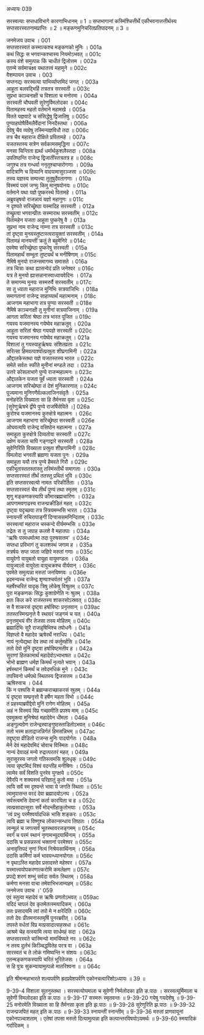 अध्यायः 039

सरस्वत्याः सप्तधाविभागे कारणाभिधानम् ॥ 1 ॥ सप्तभागानां कस्मिंश्चित्तीर्थे एकीभवनात्तत्तीर्थस्य सप्तसारस्वतनामप्राप्तिः ॥ 2 ॥ मङ्कणमुनिचरितप्रतिपादनम् ॥ 3 ॥

जनमेजय उवाच ।	001  
सप्तसारस्वतं कस्मात्कश्च मङ्कणको मुनिः ।	001a  
कथं सिद्धः स भगवान्कश्चास्य नियमोऽभवत् ॥	001c  
कस्य वंशे समुत्पन्नः किं चाधीतं द्विजोत्तम ।	002a  
एतन्मे सर्वमाचक्ष्व यथातत्त्वं महामुने ॥	002c  
वैशम्पायन उवाच ।	003  
सप्तनद्यः सरस्वत्या याभिर्व्याप्तमिदं जगत् ।	003a  
आहूता बलवद्भिर्हि तत्रतत्र सरस्वती ॥	003c  
सुप्रभा काञ्चनाक्षी च विशाला च मनोरमा ।	004a  
सरस्वती चौघवती सुरेणुर्विमलोदका ॥	004c  
पितामहस्य महतो वर्तमाने महामखे ।	005a  
वितते यज्ञवाटे च संसिद्धेषु द्विजातिषु ॥	005c  
पुण्याहघोषैर्विमलैर्वेदानां निनदैस्तथा ।	006a  
देवेषु चैव व्यग्रेषु तस्मिन्यज्ञविधौ तदा ॥	006c  
तत्र चैव महाराज दीक्षिते प्रपितामहे ।	007a  
यजतस्तस्य सत्रेण सर्वकामसमृद्धिना ॥	007c  
मनसा चिन्तिता ह्यर्था धर्मार्थकुशलैस्तदा ।	008a  
उपतिष्ठन्ति राजेन्द्र द्विजातींस्तत्रतत्र ह ॥	008c  
जगुश्च तत्र गन्धर्वा ननृतुश्चाप्सरोगणाः ।	009a  
वादित्राणि च दिव्यानि वादयामासुरञ्जसा ॥	009c  
तस्य यज्ञस्य सम्पत्त्या तुतुषुर्देवतागणाः ।	010a  
विस्मयं परमं जग्मुः किमु मानुषयोनयः ॥	010c  
वर्तमाने यथा यज्ञे पुष्करस्थे पितामहे ।	011a  
अब्रुवन्नृषयो राजन्नायं यज्ञो महागुणः ॥	011c  
न दृश्यते सरिच्छ्रेष्ठा यस्मादिह सरस्वती ।	012a  
तच्छ्रुत्वा भगवान्प्रीतः सस्माराथ सरस्वतीम् ॥	012c  
पितामहेन यजता आहूता पुष्करेषु वै ।	013a  
सुप्रभा नाम राजेन्द्र नाम्ना तत्र सरस्वती ॥	013c  
तां दृष्ट्वा मुनयस्तुष्टास्त्वरायुक्तां सरस्वतीम् ।	014a  
पितामहं मानयन्तीं क्रतुं ते बहुमेनिरे ॥	014c  
एवमेषा सरिच्छ्रेष्ठा पुष्करेषु सरस्वती ।	015a  
पितामहार्थं सम्भूता तुष्ट्यर्थं च मनीषिणाम् ॥	015c  
नैमिषे मुनयो राजन्समागम्य समासते ।	016a  
तत्र चित्राः कथा ह्यासन्वेदं प्रति जनेश्वर ॥	016c  
यत्र ते मुनयो ह्यासन्नानास्वाध्यायवेदिनः ।	017a  
ते समागम्य मुनयः सस्मरुर्वै सरस्वतीम् ॥	017c  
सा तु ध्याता महाराज मुनिभिः सत्रयाजिभिः ।	018a  
समागतानां राजेन्द्र साहाय्यार्थं महात्मनाम् ।	018c  
आजगाम महाभागा तत्र पुण्या सरस्वती ॥	018e  
नैमिषे काञ्चनाक्षी तु मुनीनां सत्रयाजिनाम् ।	019a  
आगता सरितां श्रेष्ठा तत्र भारत पूजित ॥	019c  
गयस्य यजमानस्य गयेष्वेव महाक्रतुम् ।	020a  
आहूता सरितां श्रेष्ठा गययज्ञे सरस्वती ॥	020c  
गयस्य यजमानस्य गयेष्वेव महाक्रतुम् ।	021a  
विशालां तु गयस्याहुर्ऋषयः संशितव्रताः ॥	021c  
सरित्सा हिमवत्पार्श्वात्प्रस्रुता शीघ्रगामिनी ।	022a  
औद्दालकेस्तथा यज्ञे यजतस्तस्य भारत ॥	022c  
समेते सर्वतः स्फीते मुनीनां मण्डले तदा ।	023a  
उत्तरे कोसलाभागे पुण्ये राजन्महात्मनः ॥	023c  
औद्दालकेन यजता पूर्वं ध्याता सरस्वती ।	024a  
आजगाम सरिच्छेष्ठा तं देशं मुनिकारणात् ॥	024c  
पूज्यमाना मुनिगणैर्वल्कलाजिनसंवृतैः ।	025a  
मनोहरेति विख्याता सा हि तैर्मनसा वृता ॥	025c  
[सुरेणुर्ऋषभे द्वीपे पुण्ये राजर्षिसेविते ।]	026a  
कुरोश्च यजमानस्य कुरुक्षेत्रे महात्मनः ।	026c  
आजगाम महाभागा सरिच्छ्रेष्ठा सरस्वती ॥	026e  
ओघवत्यपि राजेन्द्र वसिष्ठेन महात्मना ।	027a  
समाहूता कुरुक्षेत्रे दिव्यतोया सरस्वती ॥	027c  
दक्षेण यजता चापि गङ्गाद्वारे सरस्वती ।	028a  
सुवेणिरिति विख्याता प्रस्रुता शीघ्रगामिनी ॥	028c  
विमलोदा भगवती ब्रह्मणा यजता पुनः ।	029a  
समाहूता ययौ तत्र पुण्ये हैमवते गिरौ ॥	029c  
एकीभूतास्ततस्तास्तु तस्मिंस्तीर्थे समागताः ।	030a  
सप्तसारस्वतं तीर्थं ततस्तु प्रथितं भुवि ॥	030c  
इति सप्तसरस्वत्यो नामतः परिकीर्तिताः ।	031a  
सप्तसारस्वतं चैव तीर्थं पुण्यं तथा स्मृतम् ॥	031c  
शृणु मङ्कणकस्यापि कौमारब्रह्मचारिणः ।	032a  
आपगामवगाढस्य राजन्प्रक्रीडितं महत् ॥	032c  
दृष्ट्वा यदृच्छया तत्र स्त्रियमम्भसि भारत ।	033a  
स्नायन्तीं रुचिरापाङ्गीं दिग्वाससमनिन्दिताम् ।	033c  
सरस्वत्यां महाराज चस्कन्दे वीर्यमम्भसि ॥	033e  
तद्रेतः स तु जग्राह कलशे वै महातपाः ।	034a  
\'ऋषिः परमधर्मात्मा तदा पुरुषसत्तम\' ॥	034c  
सप्तधा प्रविभागं तु कलशस्थं जगाम ह ।	035a  
तत्रर्षयः सप्त जाता जज्ञिरे मरुतां गणाः ॥	035c  
वायुवेगो वायुबलो वायुहा वायुमण्डलः ।	036a  
वायुज्वालो वायुरेता वायुचक्रश्च वीर्यवान् ।	036c  
एवमेते समुत्पन्ना मरुतां जनयिष्णवः ॥	036e  
इदमन्यच्च राजेन्द्र शृण्वाश्चर्यतरं भुवि ।	037a  
महर्षेश्चरितं यादृक् त्रिषु लोकेषु विश्रुतम् ॥	037c  
पुरा मङ्कणकः सिद्धः कुशाग्रेणेति नः श्रुतम् ।	038a  
क्षतः किल करे राजंस्तस्य शाकरसोऽस्रवत् ॥	038c  
स वै शाकरसं दृष्ट्वा हर्षाविष्टः प्रनृत्तवान् ॥	039ac  
ततस्तस्मिन्प्रनृत्ते वै स्थावरं जङ्गमं च यत् ।	040a  
प्रनृत्तमुभयं वीर तेजसा तस्य मोहितम् ॥	040c  
ब्रह्मादिभिः सुरै राजन्नृषिभिश्च तपोधनैः ।	041a  
विज्ञप्तो वै महादेव ऋषेरर्थे नराधिप ।	041c  
नायं नृत्येद्यथा देव तथा त्वं कर्तुमर्हसि ॥	041e  
ततो देवो मुनिं दृष्ट्वा हर्षाविष्टमतीव ह ।	042a  
सुराणां हितकामार्थं महादेवोऽभ्यभाषत ॥	042c  
भोभो ब्राह्मण धर्मज्ञ किमर्थं नृत्यते भवान् ।	043a  
हर्षस्थानं किमर्थं च तवेदमधिकं मुने ।	043c  
तपस्विनो धर्मपथे स्थितस्य द्विजसत्तम ॥	043e  
ऋषिरुवाच ।	044  
किं न पश्यसि मे ब्रह्मन्कराच्छाकरसं स्रुतम् ।	044a  
यं दृष्ट्वा सम्प्रनृत्तो वै हर्षेण महता विभो ॥	044c  
तं प्रहस्याब्रवीद्देवो मुनिं रागेण मोहितम् ।	045a  
अहं न विस्मयं विप्र गच्छामीति प्रपश्य माम् ॥	045c  
एवमुक्त्वा मुनिश्रेष्ठं महादेवेन धीमता ।	046a  
अङ्गुल्यग्रेण राजेन्द्रस्वाङ्गुष्ठस्ताडितोऽभवत् ॥	046c  
ततो भस्म क्षताद्राजन्निर्गतं हिमसन्निभम् ॥	047ac  
तद्दृष्ट्वा व्रीडितो राजन्स मुनिः पादयोर्गतः ।	048a  
मेने देवं महादेवमिदं चोवाच विस्मितः ॥	048c  
नान्यं देवादहं मन्ये रुद्रात्परतरं महत् ।	049a  
सुरासुरस्य जगतो गतिस्त्वमसि शूलधृक् ॥	049c  
त्वया सृष्टमिदं विश्वं वदन्तीह मनीषिणः ।	050a  
त्वामेव सर्वं विशति पुनरेव युगक्षये ॥	050c  
देवैरपि न शक्यस्त्वं परिज्ञातुं कुतो मया ।	051a  
त्वयि सर्वे स्म दृश्यन्ते भावा ये जगति स्थिताः ॥	051c  
त्वामुपासन्त वरदं देवा ब्रह्मादयोऽनघ ।	052a  
सर्वस्त्वमसि देवानां कर्ता कारयिता च ह ॥	052c  
त्वत्प्रसादात्सुराः सर्वे मोदन्तीहाकुतोभयाः ।	053a  
\'त्वं प्रभुः परमैश्वर्यादधिकं भासि शङ्करः ॥	053c  
त्वयि ब्रह्मा च विष्णुश्च लोकान्सन्धाय तिष्ठतः ।	054a  
त्वन्मूलं च जगत्सर्वं भूतस्थावरजङ्गमम् ॥	054c  
स्वर्गं च परमं स्थानं नृणामभ्युदयार्थिनाम् ।	055a  
ददासि च प्रसन्नस्त्वं भक्तानां परमेश्वर ॥	055c  
अनावृत्तिपदं नॄणां नित्यं निश्रेयसार्थिनाम् ।	056a  
ददासि कर्मिणां कर्म भावयन्ध्यानयोगतः ॥	056c  
न वृथाऽस्ति महादेव प्रसादस्ते महेश्वर ।	057a  
यस्मात्त्वयोपकरणात्करोमि कमलेक्षण ॥	057c  
प्रपद्ये शरणं शम्भुं सर्वदा सर्वतः स्थितम् ।	058a  
कर्मणा मनसा वाचा तमेवाभिभजाम्यहम् ॥	058c  
जनमेजय उवाच ।\'	059  
एवं स्तुत्वा महादेवं स ऋषिः प्रणतोऽभवत् ॥	059ac  
यदिदं चापलं देव कृतमेतत्स्मयादिकम् ।	060a  
ततः प्रसादयमि त्वां तपो मे न क्षरेदिति ॥	060c  
ततो देवः प्रीतमनास्तमृषिं पुनरब्रवीत् ।	061a  
तपस्ते वर्धतां विप्र मत्प्रसादात्सहस्रधा ॥	061c  
आश्रमे चेह वत्स्यामि त्वया सार्धमहं सदा ।	062a  
सप्तसारस्वते चास्मिन्यो मामर्चिष्यते नरः ॥	062c  
न तस्य दुर्लभं किञ्चिद्धवितेह परत्र वा ।	063a  
सारस्वतं च ते लोकं गमिष्यन्ति न संशयः ॥	063c  
एतन्मङ्कणकस्यापि चरितं भूरितेजसः ।	064a  
स हि पुत्रः सुकन्यायामुत्पन्नो मातरिश्वना ॥ ॥	064c  

इति श्रीमन्महाभारते शल्यपर्वणि ह्रदप्रवेशपर्वणि एकोनचत्वारिंशोऽध्यायः ॥ 39 ॥
	
9-39-4 विशाला सुतनुस्तथा । सरस्वत्योघमाला च सुवेणी निर्मलोदका इति ङ.पाठः । सरस्वत्यूर्मिमाला च सुवेणी विमलोदका इति क.पाठः ॥ 9-39-17 सस्मरुः स्मृतवन्तः ॥ 9-39-20 गयेषु गयदेशेषु ॥ 9-39-25 मनोरमेति विख्याता सा हि तैर्मनसा कृता इति झ.पाठः ॥ 9-39-28 सुरेणुरिति झ.पाठः ॥ 9-39-32 राजन्प्रजपितं महत् इति क.पाठः ॥ 9-39-33 स्नायन्तीं स्नान्तीम् ॥ 9-39-36 मरुतां प्राणवायूनां एकोनपञ्चाशताम् । एतेषां तपसा मरुतो दित्यामुत्पन्ना इति कल्पान्तरविषयोऽयमर्थः ॥ 9-39-60 स्मयादिकं गर्दादिकम् ॥
